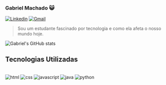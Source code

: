 ### Gabriel Machado 😺

[![Linkedin](https://img.shields.io/badge/LinkedIn-0077B5?style=for-the-badge&logo=linkedin&logoColor=white)](https://www.linkedin.com/in/gabrielmachado0/)
[![Gmail](https://img.shields.io/badge/Gmail-D14836?style=for-the-badge&logo=gmail&logoColor=white)](gabriel.pmachado00@gmail.com)

> Sou um estudante fascinado por tecnologia e como ela afeta o nosso mundo hoje.

![Gabriel's GitHub stats](https://github-readme-stats.vercel.app/api?username=GabrielPMachado&show_icons=true&theme=tokyonight)

## Tecnologias Utilizadas

<div style="display: inline_block"><br/>
    <img align="center" alt="html" src="https://img.shields.io/badge/HTML-239120?style=for-the-badge&logo=html5&logoColor=white">
    <img align="center" alt="css" src="https://img.shields.io/badge/CSS-239120?&style=for-the-badge&logo=css3&logoColor=white">
    <img align="center" alt="javascript" src="https://img.shields.io/badge/JavaScript-F7DF1E?style=for-the-badge&logo=javascript&logoColor=black">
    <img align="center" alt="java" src="https://img.shields.io/badge/Java-ED8B00?style=for-the-badge&logo=openjdk&logoColor=white">
    <img align="center" alt="python" src="https://img.shields.io/badge/Python-3776AB?style=for-the-badge&logo=python&logoColor=white">         
</div>